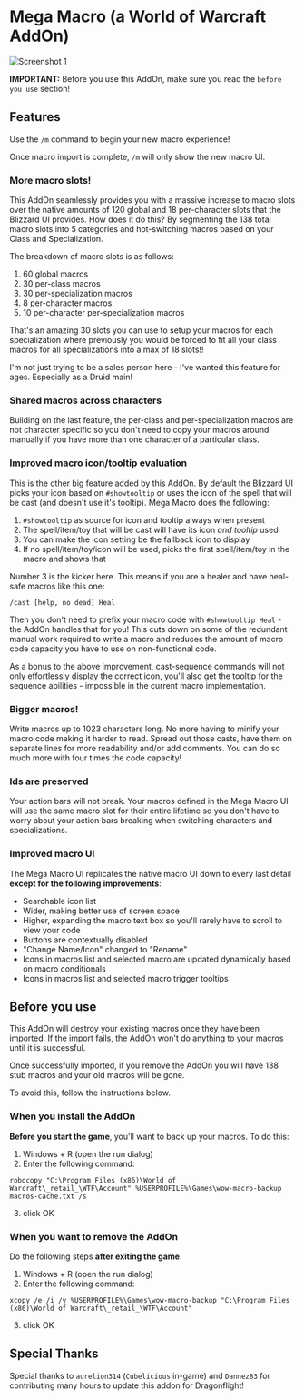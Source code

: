 # Mega Macro (a World of Warcraft AddOn)

![Screenshot 1](https://raw.githubusercontent.com/Sellorio/mega-macro/master/Screenshot1.png)

**IMPORTANT:** Before you use this AddOn, make sure you read the `before you use` section!

## Features

Use the `/m` command to begin your new macro experience!

Once macro import is complete, `/m` will only show the new macro UI.

### More macro slots!

This AddOn seamlessly provides you with a massive increase to macro slots over the native amounts of
120 global and 18 per-character slots that the Blizzard UI provides. How does it do this? By segmenting
the 138 total macro slots into 5 categories and hot-switching macros based on your Class and Specialization.

The breakdown of macro slots is as follows:

1. 60 global macros
2. 30 per-class macros
3. 30 per-specialization macros
4. 8 per-character macros
5. 10 per-character per-specialization macros

That's an amazing 30 slots you can use to setup your macros for each specialization where previously you
would be forced to fit all your class macros for all specializations into a max of 18 slots!!

I'm not just trying to be a sales person here - I've wanted this feature for ages. Especially as a Druid
main!

### Shared macros across characters

Building on the last feature, the per-class and per-specialization macros are not character specific so
you don't need to copy your macros around manually if you have more than one character of a particular
class.

### Improved macro icon/tooltip evaluation

This is the other big feature added by this AddOn. By default the Blizzard UI picks your icon based on
`#showtooltip` or uses the icon of the spell that will be cast (and doesn't use it's tooltip). Mega Macro
does the following:

1. `#showtooltip` as source for icon and tooltip always when present
2. The spell/item/toy that will be cast will have its icon _and tooltip_ used
3. You can make the icon setting be the fallback icon to display
4. If no spell/item/toy/icon will be used, picks the first spell/item/toy in the macro and shows that

Number 3 is the kicker here. This means if you are a healer and have heal-safe macros like this one:

```
/cast [help, no dead] Heal
```

Then you don't need to prefix your macro code with `#showtooltip Heal` - the AddOn handles that for you! This
cuts down on some of the redundant manual work required to write a macro and reduces the amount of macro code
capacity you have to use on non-functional code.

As a bonus to the above improvement, cast-sequence commands will not only effortlessly display the correct icon,
you'll also get the tooltip for the sequence abilities - impossible in the current macro implementation.

### Bigger macros!

Write macros up to 1023 characters long. No more having to minify your macro code making it harder to
read. Spread out those casts, have them on separate lines for more readability and/or add comments. You can do
so much more with four times the code capacity!

### Ids are preserved

Your action bars will not break. Your macros defined in the Mega Macro UI will use the same macro slot
for their entire lifetime so you don't have to worry about your action bars breaking when switching
characters and specializations.

### Improved macro UI

The Mega Macro UI replicates the native macro UI down to every last detail **except for the following**
**improvements**:

* Searchable icon list
* Wider, making better use of screen space
* Higher, expanding the macro text box so you'll rarely have to scroll to view your code
* Buttons are contextually disabled
* "Change Name/Icon" changed to "Rename"
* Icons in macros list and selected macro are updated dynamically based on macro conditionals
* Icons in macros list and selected macro trigger tooltips

## Before you use

This AddOn will destroy your existing macros once they have been imported. If the import fails, the AddOn
won't do anything to your macros until it is successful.

Once successfully imported, if you remove the AddOn you will have 138 stub macros and your old macros will
be gone.

To avoid this, follow the instructions below.

### When you install the AddOn

**Before you start the game**, you'll want to back up your macros. To do this:

1. Windows + R (open the run dialog)
2. Enter the following command:

```
robocopy "C:\Program Files (x86)\World of Warcraft\_retail_\WTF\Account" %USERPROFILE%\Games\wow-macro-backup macros-cache.txt /s
```

3. click OK

### When you want to remove the AddOn

Do the following steps **after exiting the game**.

1. Windows + R (open the run dialog)
2. Enter the following command:

```
xcopy /e /i /y %USERPROFILE%\Games\wow-macro-backup "C:\Program Files (x86)\World of Warcraft\_retail_\WTF\Account"
```

3. click OK

## Special Thanks

Special thanks to `aurelion314` (`Cubelicious` in-game) and `Dannez83` for contributing many hours to update this addon for Dragonflight!